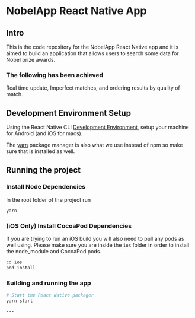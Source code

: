 # NobelApp React Native App

## Intro

This is the code repository for the NobelApp React Native app and it is aimed to build an application that allows users to search some data for Nobel prize awards.

### The following has been achieved

Real time update, 
Imperfect matches,
and ordering results by quality of match.

## Development Environment Setup

Using the React Native CLI [Development Environment](https://reactnative.dev/docs/environment-setup), setup your machine for Android (and iOS for macs).

The [yarn](https://classic.yarnpkg.com/en/docs/install/) package manager is also what we use instead of npm so make sure that is installed as well.

## Running the project

### Install Node Dependencies

In the root folder of the project run

```bash
yarn
```

### (iOS Only) Install CocoaPod Dependencies

If you are trying to run an iOS build you will also need to pull any pods as well using. Please make sure you are inside the `ios` folder in order to install the node_module and CocoaPod pods.

```bash
cd ios
pod install
```

### Building and running the app

```bash
# Start the React Native packager
yarn start

---
